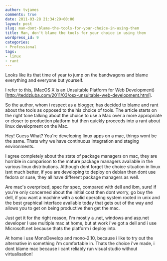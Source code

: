 ```yaml
---
author: tvjames
comments: true
date: 2011-03-28 21:34:29+00:00
layout: post
slug: man-dont-blame-the-tools-for-your-choice-in-using-them
title: Man, don't blame the tools for your choice in using them
wordpress_id: 9
categories:
- Professional
tags:
- linux
- rant
---
```


Looks like its that time of year to jump on the bandwagons and blame everything and everyone but yourself.





I refer to this, (MacOS X is an Unsuitable Platform for Web Development)[http://teddziuba.com/2011/03/osx-unsuitable-web-development.html].





So the author, whom i respect as a blogger, has decided to blame and rant about the tools as opposed to the his choice of tools. The article starts on the right tone talking about the choice to use a Mac over a more appropriate or closer to production platform but then quickly proceeds into a rant about linux development on the Mac.





Hey! Guess What? You're developing linux apps on a mac, things wont be the same. Thats why we have continuous integration and staging environments.





I agree completely about the state of package managers on mac, they are horrible in comparison to the mature package managers available in the various linux distributions. Although dont forget the choice situation in linux isnt much better, if you are developing to deploy on debian then dont use fedora or suse, they all have different package managers as well.





Are mac's overpriced, spec for spec, compared with dell and ibm, sure! if you're only concerned about the initial cost then dont worry, go buy the dell, if you want a machine with a solid operating system rooted in unix and the best graphical interface available today that gets out of the way and allows you to get on being productive then get the mac.





Just get it for the right reason, I'm mostly a .net, windows and asp.net developer I use multiple mac at home, but at work i've got a dell and i use Microsoft.net because thats the platform i deploy into.





At home i use MonoDevelop and mono-2.10, because i like to try out the alternative in something i'm comfortable in. Thats the choice i've made, i dont blame mac because i cant reliably run visual studio without virtualisation!



